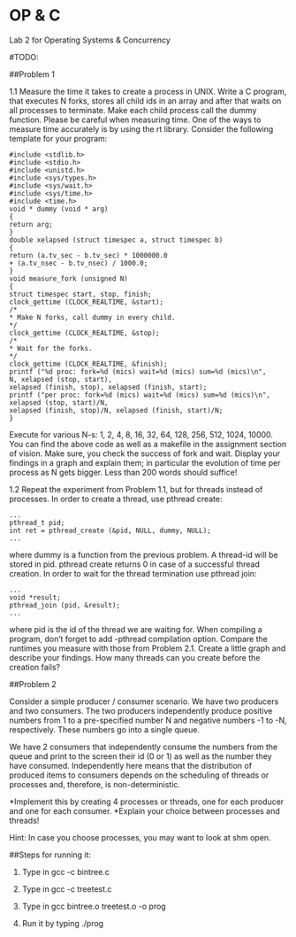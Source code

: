 # OP & C
Lab 2 for Operating Systems &amp; Concurrency 

#TODO:

##Problem 1

1.1 Measure the time it takes to create a process in UNIX. Write a C program, that
executes N forks, stores all child ids in an array and after that waits on all processes to
terminate. Make each child process call the dummy function. Please be careful when
measuring time. One of the ways to measure time accurately is by using the rt library.
Consider the following template for your program:

```
#include <stdlib.h>
#include <stdio.h>
#include <unistd.h>
#include <sys/types.h>
#include <sys/wait.h>
#include <sys/time.h>
#include <time.h>
void * dummy (void * arg)
{
return arg;
}
double xelapsed (struct timespec a, struct timespec b)
{
return (a.tv_sec - b.tv_sec) * 1000000.0
+ (a.tv_nsec - b.tv_nsec) / 1000.0;
}
void measure_fork (unsigned N)
{
struct timespec start, stop, finish;
clock_gettime (CLOCK_REALTIME, &start);
/*
* Make N forks, call dummy in every child.
*/
clock_gettime (CLOCK_REALTIME, &stop);
/*
* Wait for the forks.
*/
clock_gettime (CLOCK_REALTIME, &finish);
printf ("%d proc: fork=%d (mics) wait=%d (mics) sum=%d (mics)\n",
N, xelapsed (stop, start),
xelapsed (finish, stop), xelapsed (finish, start);
printf ("per proc: fork=%d (mics) wait=%d (mics) sum=%d (mics)\n",
xelapsed (stop, start)/N,
xelapsed (finish, stop)/N, xelapsed (finish, start)/N;
}

```
Execute for various N-s: 1, 2, 4, 8, 16, 32, 64, 128, 256, 512, 1024, 10000. You can find
the above code as well as a makefile in the assignment section of vision. Make sure,
you check the success of fork and wait.
Display your findings in a graph and explain them; in particular the evolution of
time per process as N gets bigger. Less than 200 words should suffice!

1.2 Repeat the experiment from Problem 1.1, but for threads instead of processes. In
order to create a thread, use pthread create:
```
...
pthread_t pid;
int ret = pthread_create (&pid, NULL, dummy, NULL);
...

```
where dummy is a function from the previous problem. A thread-id will be stored in
pid. pthread create returns 0 in case of a successful thread creation.
In order to wait for the thread termination use pthread join:
```
...
void *result;
pthread_join (pid, &result);
...
```
where pid is the id of the thread we are waiting for. When compiling a program, don’t
forget to add -pthread compilation option. Compare the runtimes you measure with
those from Problem 2.1. Create a little graph and describe your findings. How many
threads can you create before the creation fails?

##Problem 2

Consider a simple producer / consumer scenario. We have two producers and two consumers. The two producers independently produce positive numbers from 1 to a pre-specified number N and negative numbers -1 to -N, respectively. These numbers go into a single queue.

We have 2 consumers that independently consume the numbers from the queue
and print to the screen their id (0 or 1) as well as the number they have consumed. Independently
here means that the distribution of produced items to consumers depends
on the scheduling of threads or processes and, therefore, is non-deterministic.

*Implement this by creating 4 processes or threads, one for each producer and one for each consumer.
*Explain your choice between processes and threads!

Hint: In case you choose processes, you may want to look at shm open.

##Steps for running it:

1. Type in gcc -c bintree.c
 
2. Type in gcc -c treetest.c 

3. Type in gcc bintree.o treetest.o -o prog

4. Run it by typing ./prog
